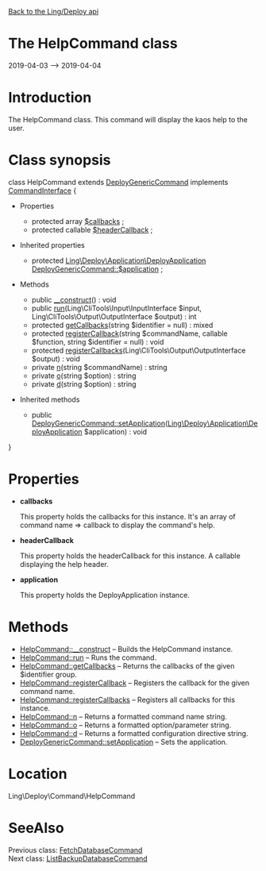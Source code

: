[Back to the Ling/Deploy api](https://github.com/lingtalfi/Deploy/blob/master/doc/api/Ling/Deploy.md)



The HelpCommand class
================
2019-04-03 --> 2019-04-04






Introduction
============

The HelpCommand class.
This command will display the kaos help to the user.



Class synopsis
==============


class <span class="pl-k">HelpCommand</span> extends [DeployGenericCommand](https://github.com/lingtalfi/Deploy/blob/master/doc/api/Ling/Deploy/Command/DeployGenericCommand.md) implements [CommandInterface](https://github.com/lingtalfi/CliTools/blob/master/doc/api/Ling/CliTools/Command/CommandInterface.md) {

- Properties
    - protected array [$callbacks](#property-callbacks) ;
    - protected callable [$headerCallback](#property-headerCallback) ;

- Inherited properties
    - protected [Ling\Deploy\Application\DeployApplication](https://github.com/lingtalfi/Deploy/blob/master/doc/api/Ling/Deploy/Application/DeployApplication.md) [DeployGenericCommand::$application](#property-application) ;

- Methods
    - public [__construct](https://github.com/lingtalfi/Deploy/blob/master/doc/api/Ling/Deploy/Command/HelpCommand/__construct.md)() : void
    - public [run](https://github.com/lingtalfi/Deploy/blob/master/doc/api/Ling/Deploy/Command/HelpCommand/run.md)(Ling\CliTools\Input\InputInterface $input, Ling\CliTools\Output\OutputInterface $output) : int
    - protected [getCallbacks](https://github.com/lingtalfi/Deploy/blob/master/doc/api/Ling/Deploy/Command/HelpCommand/getCallbacks.md)(string $identifier = null) : mixed
    - protected [registerCallback](https://github.com/lingtalfi/Deploy/blob/master/doc/api/Ling/Deploy/Command/HelpCommand/registerCallback.md)(string $commandName, callable $function, string $identifier = null) : void
    - protected [registerCallbacks](https://github.com/lingtalfi/Deploy/blob/master/doc/api/Ling/Deploy/Command/HelpCommand/registerCallbacks.md)(Ling\CliTools\Output\OutputInterface $output) : void
    - private [n](https://github.com/lingtalfi/Deploy/blob/master/doc/api/Ling/Deploy/Command/HelpCommand/n.md)(string $commandName) : string
    - private [o](https://github.com/lingtalfi/Deploy/blob/master/doc/api/Ling/Deploy/Command/HelpCommand/o.md)(string $option) : string
    - private [d](https://github.com/lingtalfi/Deploy/blob/master/doc/api/Ling/Deploy/Command/HelpCommand/d.md)(string $option) : string

- Inherited methods
    - public [DeployGenericCommand::setApplication](https://github.com/lingtalfi/Deploy/blob/master/doc/api/Ling/Deploy/Command/DeployGenericCommand/setApplication.md)([Ling\Deploy\Application\DeployApplication](https://github.com/lingtalfi/Deploy/blob/master/doc/api/Ling/Deploy/Application/DeployApplication.md) $application) : void

}




Properties
=============

- <span id="property-callbacks"><b>callbacks</b></span>

    This property holds the callbacks for this instance.
    It's an array of command name => callback to display the command's help.
    
    

- <span id="property-headerCallback"><b>headerCallback</b></span>

    This property holds the headerCallback for this instance.
    A callable displaying the help header.
    
    

- <span id="property-application"><b>application</b></span>

    This property holds the DeployApplication instance.
    
    



Methods
==============

- [HelpCommand::__construct](https://github.com/lingtalfi/Deploy/blob/master/doc/api/Ling/Deploy/Command/HelpCommand/__construct.md) &ndash; Builds the HelpCommand instance.
- [HelpCommand::run](https://github.com/lingtalfi/Deploy/blob/master/doc/api/Ling/Deploy/Command/HelpCommand/run.md) &ndash; Runs the command.
- [HelpCommand::getCallbacks](https://github.com/lingtalfi/Deploy/blob/master/doc/api/Ling/Deploy/Command/HelpCommand/getCallbacks.md) &ndash; Returns the callbacks of the given $identifier group.
- [HelpCommand::registerCallback](https://github.com/lingtalfi/Deploy/blob/master/doc/api/Ling/Deploy/Command/HelpCommand/registerCallback.md) &ndash; Registers the callback for the given command name.
- [HelpCommand::registerCallbacks](https://github.com/lingtalfi/Deploy/blob/master/doc/api/Ling/Deploy/Command/HelpCommand/registerCallbacks.md) &ndash; Registers all callbacks for this instance.
- [HelpCommand::n](https://github.com/lingtalfi/Deploy/blob/master/doc/api/Ling/Deploy/Command/HelpCommand/n.md) &ndash; Returns a formatted command name string.
- [HelpCommand::o](https://github.com/lingtalfi/Deploy/blob/master/doc/api/Ling/Deploy/Command/HelpCommand/o.md) &ndash; Returns a formatted option/parameter string.
- [HelpCommand::d](https://github.com/lingtalfi/Deploy/blob/master/doc/api/Ling/Deploy/Command/HelpCommand/d.md) &ndash; Returns a formatted configuration directive string.
- [DeployGenericCommand::setApplication](https://github.com/lingtalfi/Deploy/blob/master/doc/api/Ling/Deploy/Command/DeployGenericCommand/setApplication.md) &ndash; Sets the application.





Location
=============
Ling\Deploy\Command\HelpCommand


SeeAlso
==============
Previous class: [FetchDatabaseCommand](https://github.com/lingtalfi/Deploy/blob/master/doc/api/Ling/Deploy/Command/FetchDatabaseCommand.md)<br>Next class: [ListBackupDatabaseCommand](https://github.com/lingtalfi/Deploy/blob/master/doc/api/Ling/Deploy/Command/ListBackupDatabaseCommand.md)<br>
